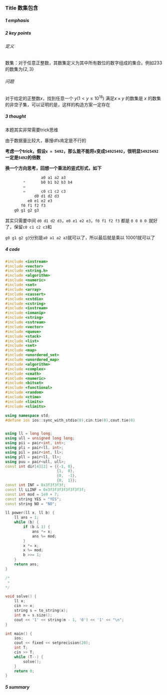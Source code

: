 ### Title 数集包含

##### 1 emphasis



##### 2 key points

###### 定义

 数集：对于任意正整数，其数集定义为其中所有数位的数字组成的集合。例如$233$的数集为$\{2,3\}$



###### 问题

对于给定的正整数$x$，找到任意一个 $y (1 \lt y \le 10^{18} )$ 满足$x \times y$ 的数集是 $x$ 的数集的非空子集，可以证明的是，这样的构造方案一定存在



##### 3 thought

本题其实非常需要trick思维

由于数据量比较大，暴搜dfs肯定是不行的

**考虑一个trick，假设`x = 5492`，那么能不能将`x`变成`54925492`，很明显`54925492`一定是`5492`的倍数**

**换一个方向思考，回想一个乘法的竖式形式，如下**

```cpp
                a0 a1 a2 a3
        *       b0 b1 b2 b3 b4
        =          
        =       c0 c1 c2 c3
             d0 d1 d2 d3
          e0 e1 e2 e3
       f0 f1 f2 f3
    g0 g1 g2 g3
```

其实只需要中间 `d0 d1 d2 d3`，`e0 e1 e2 e3`，`f0 f1 f2 f3` 都是 `0 0 0 0 `就好了，保留`c0 c1 c2 c3`和

`g0 g1 g2 g3`分别是`a0 a1 a2 a3`就可以了，所以最后就是乘以 10001就可以了



##### 4 code

```cpp
#include <iostream>
#include <vector>
#include <string.h>
#include <algorithm>
#include <numeric>
#include <set>
#include <array>
#include <cassert>
#include <cstdio>
#include <cstring>
#include <iostream>
#include <iomanip>
#include <string>
#include <sstream>
#include <vector>
#include <queue>
#include <stack>
#include <list>
#include <set>
#include <map>
#include <unordered_set>
#include <unordered_map>
#include <algorithm>
#include <complex>
#include <cmath>
#include <numeric>
#include <bitset>
#include <functional>
#include <random>
#include <ctime>
#include <limits>
#include <climits>

using namespace std;
#define ios ios::sync_with_stdio(0),cin.tie(0),cout.tie(0)


using ll = long long;
using ull = unsigned long long;
using pii = pair<int, int>;
using pli = pair<ll, int>;
using pil = pair<int, ll>;
using pll = pair<ll, ll>;
using puu = pair<ull, ull>;
const int dir[4][2] = {{-1, 0},
                       {1,  0},
                       {0,  -1},
                       {0,  1}};
const int INF = 0x3f3f3f3f;
const ll LLINF = 0x3f3f3f3f3f3f3f3f;
const int mod = 1e9 + 7;
const string YES = "YES";
const string NO = "NO";

ll power(ll x, ll b) {
    ll ans = 1;
    while (b) {
        if (b & 1) {
            ans *= x;
            ans %= mod;
        }
        x *= x;
        x %= mod;
        b >>= 1;
    }
    return ans;
}

/*
 * 
*/

void solve() {
    ll x;
    cin >> x;
    string s = to_string(x);
    int m = s.size();
    cout << '1' << string(m - 1, '0') << '1' << "\n";
}

int main() {
    ios;
    cout << fixed << setprecision(20);
    int T;
    cin >> T;
    while (T--) {
        solve();
    }
    return 0;
}

```



##### 5 summary

